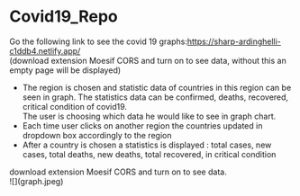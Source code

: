 # Covid19_Repo
Go the following link to see the covid 19 graphs:https://sharp-ardinghelli-c1ddb4.netlify.app/<br>
(download extension Moesif CORS and turn on to see data, without this an empty page will be displayed)

<ul>
<li>The region is chosen and statistic data of countries in this region can be seen in graph.
The statistics data can be confirmed, deaths, recovered, critical condition of covid19.</li>
The user is choosing which data he would like to see in graph chart.
<li>Each time user clicks on another region the countries updated in dropdown box accordingly to the region</li>
<li>After a country is chosen a statistics is displayed :
  total cases, new cases, total deaths, new deaths, total recovered, in critical condition</li>
  </ul>
  
  <p> download extension Moesif CORS and turn on to see data.<br>
![](graph.jpeg)
